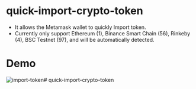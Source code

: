 # quick-import-crypto-token
- It allows the Metamask wallet to quickly Import token.
- Currently only support Ethereum (1), Binance Smart Chain (56), Rinkeby (4), BSC Testnet (97), and will be automatically detected.

# Demo
![import-token](https://i.imgur.com/zkDlV0S.png)# quick-import-crypto-token
